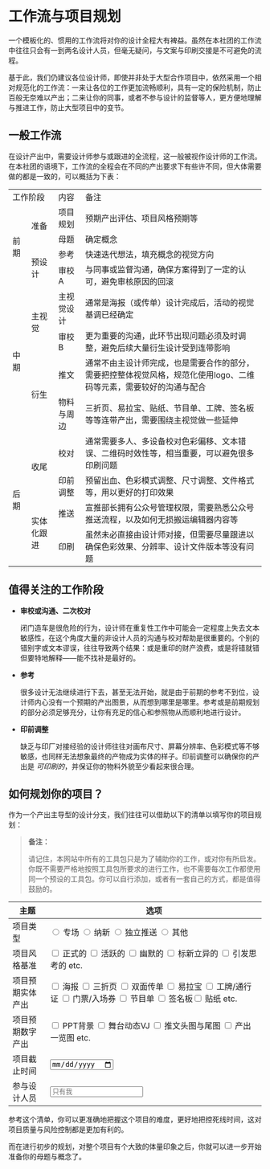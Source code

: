 ﻿# 工作流与项目规划

一个模板化的、惯用的工作流将对你的设计全程大有裨益。虽然在本社团的工作流中往往只会有一到两名设计人员，但毫无疑问，与文案与印刷交接是不可避免的流程。

基于此，我们仍建议各位设计师，即使并非处于大型合作项目中，依然采用一个相对规范化的工作流：一来让各位的工作更加流畅顺利，具有一定的保险机制，防止百般无奈难以产出；二来让你的同事，或者不参与设计的监督等人，更方便地理解与推进工作，防止大型项目中的变节。

## 一般工作流

在设计产出中，需要设计师参与或跟进的全流程，这一般被视作设计师的工作流。在本社团的语境下，工作流的全程会在不同的产出要求下有些许不同，但大体需要做的都是一致的，可以概括为下表：

<table>
    <tr>
        <td colspan="2" >工作阶段</td>
        <td>内容</td>
        <td>备注</td>
	</tr>
    <tr>
        <td rowspan="4">前期</td>
        <td rowspan="2">准备</td>
        <td>项目规划</td>
        <td>预期产出评估、项目风格预期等</td>
    </tr>
    <tr>
    	<td style="display:none"></td>
    	<td>母题</td>
		<td>确定概念</td>
    </tr>
    <tr>
        <td style="display:none"></td>
    	<td rowspan="2">预设计</td>
    	<td>参考</td>
        <td>快速迭代想法，填充概念的视觉方向</td>
    </tr>
    <tr>
    	<td style="display:none"></td>
    	<td>审校A</td>
    	<td>与同事或监督沟通，确保方案得到了一定的认可，避免审核原因的回滚</td>
    </tr>
    <tr>
        <td rowspan="4">中期</td>
        <td rowspan="2">主视觉</td>
        <td>主视觉设计</td>
        <td>通常是海报（或传单）设计完成后，活动的视觉基调已经确定</td>
    </tr>
    <tr>
    	<td style="display:none"></td>
    	<td>审校B</td>
    	<td>更为重要的沟通，此环节出现问题必须及时调整，避免后续大量衍生设计受到连带影响</td>
    </tr>
    <tr>
        <td style="display:none"></td>
        <td rowspan="2">衍生</td>
        <td>推文</td>
        <td>通常不由主设计师完成，也是需要合作的部分，需要把控整体视觉风格，规范化使用logo、二维码等元素，需要较好的沟通与配合</td>
    </tr>
    <tr>
    	<td style="display:none"></td>
    	<td>物料与周边</td>
    	<td>三折页、易拉宝、贴纸、节目单、工牌、签名板等等连带产出，需要围绕主视觉做一些延伸</td>
    </tr>
    <tr>
        <td rowspan="4">后期</td>
        <td rowspan="2">收尾</td>
        <td>校对</td>
        <td>通常需要多人、多设备校对色彩偏移、文本错误、二维码时效性等，相当重要，可以避免很多印刷问题</td>
    </tr>
    <tr>
    	<td style="display:none"></td>
    	<td>印前调整</td>
    	<td>预留出血、色彩模式调整、尺寸调整、文件格式等，用以更好的打印效果</td>
    </tr>
    <tr>
        <td style="display:none"></td>
        <td rowspan="2">实体化跟进</td>
        <td>推送</td>
        <td>宣推部长拥有公众号管理权限，需要熟悉公众号推送流程，以及如何无损搬运编辑器内容等</td>
    </tr>
    <tr>
    	<td style="display:none"></td>
        <td>印刷</td>
        <td>虽然未必直接由设计师对接，但需要尽量跟进以确保色彩效果、分辨率、设计文件版本等没有问题</td>
    </tr>
</table>

## 值得关注的工作阶段

- **审校或沟通、二次校对**

	闭门造车是很危险的行为，设计师在重复性工作中可能会一定程度上失去文本敏感性，在这个角度大量的非设计人员的沟通与校对帮助是很重要的。个别的错别字或文本谬误，往往导致两个结果：或是重印的财产浪费，或是将错就错但要特地解释——能不找补是最好的。

- **参考**

	很多设计无法继续进行下去，甚至无法开始，就是由于前期的参考不到位，设计师内心没有一个预期的产出图景，从而想到哪里是哪里。参考或是前期规划的部分必须足够充分，让你有充足的信心和参照物从而顺利地进行设计。

- **印前调整**

	缺乏与印厂对接经验的设计师往往对画布尺寸、屏幕分辨率、色彩模式等不够敏感，也同样无法想象最终的产物成为实体的样子。印前调整可以确保你的产出是 *可印刷的*，并保证你的物料外貌至少看起来很合理。

## 如何规划你的项目？

作为一个产出主导型的设计分支，我们往往可以借助以下的清单以填写你的项目规划：

> **备注：**
>
> 请记住，本网站中所有的工具包只是为了辅助你的工作，或对你有所启发。你既不需要严格地按照工具包所要求的进行工作，也不需要每次工作都使用同一个预设的工具包。你可以自行添加，或者有一套自己的方式，都是值得鼓励的。

| 主题             | 选项                                                         |
| ---------------- | ------------------------------------------------------------ |
| 项目类型         | <input type="radio" name="project-type" /> 专场 <input type="radio" name="project-type" /> 纳新 <input type="radio" name="project-type" /> 独立推送 <input type="radio" name="project-type" /> 其他 |
| 项目风格基准     | <input type="checkbox" /> 正式的 <input type="checkbox" /> 活跃的 <input type="checkbox" /> 幽默的 <input type="checkbox" /> 标新立异的 <input type="checkbox" /> 引发思考的 etc. |
| 项目预期实体产出 | <input type="checkbox" /> 海报 <input type="checkbox" /> 三折页 <input type="checkbox" /> 双面传单 <input type="checkbox" /> 易拉宝 <input type="checkbox" /> 工牌/通行证 <input type="checkbox" /> 门票/入场券 <input type="checkbox" /> 节目单 <input type="checkbox" /> 签名板<input type="checkbox" /> 贴纸 etc. |
| 项目预期数字产出 | <input type="checkbox" /> PPT背景 <input type="checkbox" /> 舞台动态VJ <input type="checkbox" /> 推文头图与尾图 <input type="checkbox" /> 产出一览图 etc. |
| 项目截止时间     | <input type="date" />                                        |
| 参与设计人员     | <input type="text" placeholder="只有我" />                   |

参考这个清单，你可以更准确地把握这个项目的难度，更好地把控死线时间，这对项目质量与风险控制都是更加有利的。

而在进行初步的规划，对整个项目有个大致的体量印象之后，你就可以进一步开始准备你的母题与概念了。
